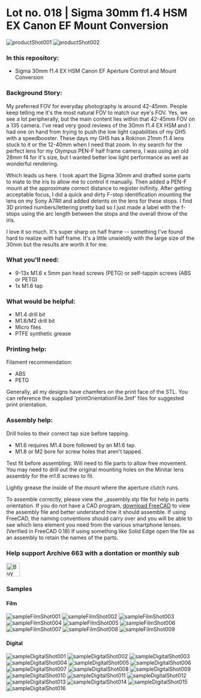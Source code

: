 # Lot no. 018 | Sigma 30mm f1.4 HSM EX Canon EF Mount Conversion

![productShot001](https://github.com/Archive-663/sigma30mmEX/blob/main/ASSETS/PRODUCT/sigma_30mm%20(1).jpg)
![productShot002](https://github.com/Archive-663/sigma30mmEX/blob/main/ASSETS/PRODUCT/sigma_30mm%20(2).jpg)

### In this repository:
- Sigma 30mm f1.4 EX HSM Canon EF Aperture Control and Mount Conversion

### Background Story:
My preferred FOV for everyday photography is around 42-45mm. People keep telling me it's the most natural FOV to match our eye's FOV. Yes, we see a lot peripherally, but the main content lies within that 42-45mm FOV on a 135 camera. I've read very good reviews of the 30mm f1.4 EX HSM and I had one on hand from trying to push the low light capabilities of my GH5 with a speedbooster. These days my GH5 has a Rokinon 21mm f1.4 lens stuck to it or the 12-40mm when I need that zoom. In my search for the perfect lens for my Olympus PEN-F half frame camera, I was using an old 28mm f4 for it's size, but I wanted better low light performance as well as wonderful rendering.

Which leads us here. I took apart the Sigma 30mm and drafted some parts to mate to the iris to allow me to control it manually. Then added a PEN-F mount at the approximate correct distance to register inifinity. After getting acceptable focus, I did a quick and dirty F-stop identification mounting the lens on my Sony A7RII and added detents on the lens for these stops. I find 3D printed numbers/lettering pretty bad so I just made a label with the f-stops using the arc length between the stops and the overall throw of the iris. 

I love it so much. It's super sharp on half frame -- something I've found hard to realize with half frame. It's a little unwieldly with the large size of the 30mm but the results are worth it for me.

### What you'll need:
- 9-13x M1.6 x 5mm pan head screws (PETG) or self-tappin screws (ABS or PETG)
- 1x M1.6 tap

### What would be helpful:
- M1.4 drill bit
- M1.8/M2 drill bit
- Micro files
- PTFE synthetic grease

### Printing help:
Filament recommendation:
- ABS
- PETG

Generally, all my designs have chamfers on the print face of the STL. You can reference the supplied 'printOrientationFile.3mf' files for suggested print orientation.

### Assembly help:
Drill holes to their correct tap size before tapping.
- M1.6 requires M1.4 bore followed by an M1.6 tap.
- M1.8 or M2 bore for screw holes that aren't tapped.

Test fit before assembling. Will need to file parts to allow free movement. You may need to drill out the original mounting holes on the Minitar lens assembly for the m1.6 screws to fit. 

Lightly grease the inside of the mount where the aperture clutch runs.

To assemble correctly, please view the _assembly.stp file for help in parts orientation. If you do not have a CAD program, <a href="https://www.freecad.org/downloads.php" target="_blank">download FreeCAD</a> to view the assembly file and better understand how it should assemble. If using FreeCAD, the naming conventions should carry over and you will be able to see which lens element you need from the various smartphone lenses. (Verified in FreeCAD 0.18) If using something like Solid Edge open the file as an assembly to retain the names of the parts.

### Help support Archive 663 with a dontation or monthly sub

<a href='https://ko-fi.com/P5P3MHMSF' target='_blank'><img height='36' style='border:0px;height:36px;' src='https://storage.ko-fi.com/cdn/kofi2.png?v=3' border='0' alt='Buy Me a Coffee at ko-fi.com' /></a>

### Samples

#### Film
![sampleFilmShot001](https://github.com/Archive-663/sigma30mmEX/blob/main/ASSETS/SAMPLE/FILM/sigma_30mm_film%20(1).jpg)
![sampleFilmShot002](https://github.com/Archive-663/sigma30mmEX/blob/main/ASSETS/SAMPLE/FILM/sigma_30mm_film%20(2).jpg)
![sampleFilmShot003](https://github.com/Archive-663/sigma30mmEX/blob/main/ASSETS/SAMPLE/FILM/sigma_30mm_film%20(3).jpg)
![sampleFilmShot004](https://github.com/Archive-663/sigma30mmEX/blob/main/ASSETS/SAMPLE/FILM/sigma_30mm_film%20(4).jpg)
![sampleFilmShot005](https://github.com/Archive-663/sigma30mmEX/blob/main/ASSETS/SAMPLE/FILM/sigma_30mm_film%20(5).jpg)
![sampleFilmShot006](https://github.com/Archive-663/sigma30mmEX/blob/main/ASSETS/SAMPLE/FILM/sigma_30mm_film%20(6).jpg)
![sampleFilmShot007](https://github.com/Archive-663/sigma30mmEX/blob/main/ASSETS/SAMPLE/FILM/sigma_30mm_film%20(7).jpg)
![sampleFilmShot008](https://github.com/Archive-663/sigma30mmEX/blob/main/ASSETS/SAMPLE/FILM/sigma_30mm_film%20(8).jpg)
![sampleFilmShot009](https://github.com/Archive-663/sigma30mmEX/blob/main/ASSETS/SAMPLE/FILM/sigma_30mm_film%20(9).jpg)

#### Digital
![sampleDigitalShot001](https://github.com/Archive-663/sigma30mmEX/blob/main/ASSETS/SAMPLE/DIGITAL/sigma_30mm_digital%20(1).JPG)
![sampleDigitalShot002](https://github.com/Archive-663/sigma30mmEX/blob/main/ASSETS/SAMPLE/DIGITAL/sigma_30mm_digital%20(2).JPG)
![sampleDigitalShot003](https://github.com/Archive-663/sigma30mmEX/blob/main/ASSETS/SAMPLE/DIGITAL/sigma_30mm_digital%20(3).JPG)
![sampleDigitalShot004](https://github.com/Archive-663/sigma30mmEX/blob/main/ASSETS/SAMPLE/DIGITAL/sigma_30mm_digital%20(4).JPG)
![sampleDigitalShot005](https://github.com/Archive-663/sigma30mmEX/blob/main/ASSETS/SAMPLE/DIGITAL/sigma_30mm_digital%20(5).JPG)
![sampleDigitalShot006](https://github.com/Archive-663/sigma30mmEX/blob/main/ASSETS/SAMPLE/DIGITAL/sigma_30mm_digital%20(6).JPG)
![sampleDigitalShot007](https://github.com/Archive-663/sigma30mmEX/blob/main/ASSETS/SAMPLE/DIGITAL/sigma_30mm_digital%20(7).JPG)
![sampleDigitalShot008](https://github.com/Archive-663/sigma30mmEX/blob/main/ASSETS/SAMPLE/DIGITAL/sigma_30mm_digital%20(8).JPG)
![sampleDigitalShot009](https://github.com/Archive-663/sigma30mmEX/blob/main/ASSETS/SAMPLE/DIGITAL/sigma_30mm_digital%20(9).JPG)
![sampleDigitalShot010](https://github.com/Archive-663/sigma30mmEX/blob/main/ASSETS/SAMPLE/DIGITAL/sigma_30mm_digital%20(10).JPG)
![sampleDigitalShot011](https://github.com/Archive-663/sigma30mmEX/blob/main/ASSETS/SAMPLE/DIGITAL/sigma_30mm_digital%20(11).JPG)
![sampleDigitalShot012](https://github.com/Archive-663/sigma30mmEX/blob/main/ASSETS/SAMPLE/DIGITAL/sigma_30mm_digital%20(12).JPG)
![sampleDigitalShot013](https://github.com/Archive-663/sigma30mmEX/blob/main/ASSETS/SAMPLE/DIGITAL/sigma_30mm_digital%20(13).JPG)
![sampleDigitalShot014](https://github.com/Archive-663/sigma30mmEX/blob/main/ASSETS/SAMPLE/DIGITAL/sigma_30mm_digital%20(14).JPG)
![sampleDigitalShot015](https://github.com/Archive-663/sigma30mmEX/blob/main/ASSETS/SAMPLE/DIGITAL/sigma_30mm_digital%20(15).JPG)
![sampleDigitalShot016](https://github.com/Archive-663/sigma30mmEX/blob/main/ASSETS/SAMPLE/DIGITAL/sigma_30mm_digital%20(16).JPG)